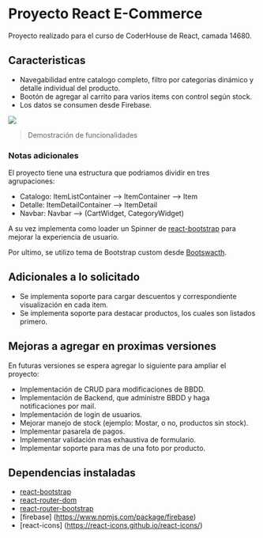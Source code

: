# Proyecto React E-Commerce

Proyecto realizado para el curso de CoderHouse de React, camada 14680.

## Caracteristicas

- Navegabilidad entre catalogo completo, filtro por categorias dinámico y detalle individual del producto.
- Bootón de agregar al carrito para varios items con control según stock.
- Los datos se consumen desde Firebase.

![](https://github.com/diegograssino/coderhouse-project-grassino/blob/main/src/assets/entrega.gif?raw=true")

> Demostración de funcionalidades

### Notas adicionales

El proyecto tiene una estructura que podriamos dividir en tres agrupaciones:

- Catalogo: ItemListContainer --> ItemContainer --> Item
- Detalle: ItemDetailContainer --> ItemDetail
- Navbar: Navbar --> (CartWidget, CategoryWidget)

A su vez implementa como loader un Spinner de [react-bootstrap](https://react-bootstrap.netlify.app/) para mejorar la experiencia de usuario.

Por ultimo, se utilizo tema de Bootstrap custom desde [Bootswacth](https://bootswatch.com/).

## Adicionales a lo solicitado

- Se implementa soporte para cargar descuentos y correspondiente visualización en cada item.
- Se implementa soporte para destacar productos, los cuales son listados primero.

## Mejoras a agregar en proximas versiones

En futuras versiones se espera agregar lo siguiente para ampliar el proyecto:

- Implementación de CRUD para modificaciones de BBDD.
- Implementación de Backend, que administre BBDD y haga notificaciones por mail.
- Implementación de login de usuarios.
- Mejorar manejo de stock (ejemplo: Mostar, o no, productos sin stock).
- Implementar pasarela de pagos.
- Implementar validación mas exhaustiva de formulario.
- Implementar soporte para mas de una foto por producto.

## Dependencias instaladas

- [react-bootstrap](https://react-bootstrap.netlify.app/)
- [react-router-dom](https://reactrouter.com/)
- [react-router-bootstrap](https://github.com/react-bootstrap/react-router-bootstrap/)
- [firebase] (https://www.npmjs.com/package/firebase)
- [react-icons] (https://react-icons.github.io/react-icons/)
